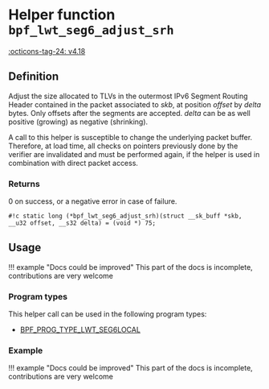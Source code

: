 # Helper function `bpf_lwt_seg6_adjust_srh`

<!-- [FEATURE_TAG](bpf_lwt_seg6_adjust_srh) -->
[:octicons-tag-24: v4.18](https://github.com/torvalds/linux/commit/fe94cc290f535709d3c5ebd1e472dfd0aec7ee79)
<!-- [/FEATURE_TAG] -->

## Definition

<!-- [HELPER_FUNC_DEF] -->
Adjust the size allocated to TLVs in the outermost IPv6 Segment Routing Header contained in the packet associated to _skb_, at position _offset_ by _delta_ bytes. Only offsets after the segments are accepted. _delta_ can be as well positive (growing) as negative (shrinking).

A call to this helper is susceptible to change the underlying packet buffer. Therefore, at load time, all checks on pointers previously done by the verifier are invalidated and must be performed again, if the helper is used in combination with direct packet access.

### Returns

0 on success, or a negative error in case of failure.

`#!c static long (*bpf_lwt_seg6_adjust_srh)(struct __sk_buff *skb, __u32 offset, __s32 delta) = (void *) 75;`
<!-- [/HELPER_FUNC_DEF] -->

## Usage

!!! example "Docs could be improved"
    This part of the docs is incomplete, contributions are very welcome

### Program types

This helper call can be used in the following program types:

<!-- DO NOT EDIT MANUALLY -->
<!-- [HELPER_FUNC_PROG_REF] -->
 * [BPF_PROG_TYPE_LWT_SEG6LOCAL](../program-type/BPF_PROG_TYPE_LWT_SEG6LOCAL.md)
<!-- [/HELPER_FUNC_PROG_REF] -->

### Example

!!! example "Docs could be improved"
    This part of the docs is incomplete, contributions are very welcome
